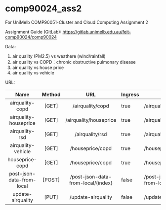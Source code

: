 # comp90024_ass2
For UniMelb COMP90051-Cluster and Cloud Computing Assignment 2

Assignment Guide (GitLab): https://gitlab.unimelb.edu.au/feit-comp90024/comp90024

Data: 
1. air quality (PM2.5) vs weathere (wind/rainfall)
2. air quality vs COPD：chronic obstructive pulmonary disease
3. air quality vs house price
3. air quality vs vehicle



URL:

|            Name           | Method |                 URL                | Ingress | Path                               | Namespace |
|:-------------------------:|:------:|:----------------------------------:|---------|------------------------------------|-----------|
| airquality-copd           | [GET]  | /airquality/copd                   | true    | /airquality/copd                   | default   |
| airquality-houseprice     | [GET]  | /airquality/houseprice             | true    | /airquality/houseprice             | default   |
| airquality-rsd            | [GET]  | /airquality/rsd                    | true    | /airquality/rsd                    | default   |
| airquality-vehicle        | [GET]  | /houseprice/copd                   | true    | /houseprice/copd                   | default   |
| houseprice-copd           | [GET]  | /houseprice/copd                   | true    | /houseprice/copd                   | default   |
| post-json-data-from-local | [POST] | /post-json-data-from-local/{index} | false   | /post-json-data-from-local/{index} | default   |
| update-airquality         | [PUT]  | /update-airquality                 | false   | /update-airquality                 | default   |
